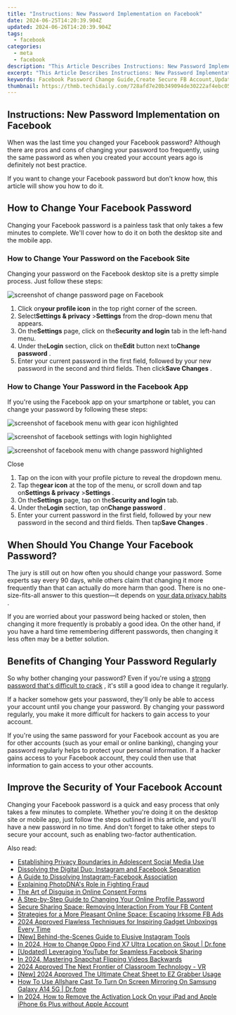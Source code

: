 ```yaml
---
title: "Instructions: New Password Implementation on Facebook"
date: 2024-06-25T14:20:39.904Z
updated: 2024-06-26T14:20:39.904Z
tags:
  - facebook
categories:
  - meta
  - facebook
description: "This Article Describes Instructions: New Password Implementation on Facebook"
excerpt: "This Article Describes Instructions: New Password Implementation on Facebook"
keywords: Facebook Password Change Guide,Create Secure FB Account,Update Facebook Login Info,New FB Security Setup Steps,Enhance FB Password Safety,Implementing Strong Passwords on FB,Best Practices for FB Password Renewal
thumbnail: https://thmb.techidaily.com/728afd7e20b349094de30222af4ebc05eabd7a8ee2169bafa3b138dd4f9cdab2.jpg
---
```


## Instructions: New Password Implementation on Facebook

 When was the last time you changed your Facebook password? Although there are pros and cons of changing your password too frequently, using the same password as when you created your account years ago is definitely not best practice.

 If you want to change your Facebook password but don’t know how, this article will show you how to do it.

## How to Change Your Facebook Password

 Changing your Facebook password is a painless task that only takes a few minutes to complete. We'll cover how to do it on both the desktop site and the mobile app.

### How to Change Your Password on the Facebook Site

 Changing your password on the Facebook desktop site is a pretty simple process. Just follow these steps:

![screenshot of change password page on Facebook](https://static1.makeuseofimages.com/wordpress/wp-content/uploads/2022/10/screenshot-of-change-password-page-on-Facebook.jpg)

1. Click on**your profile icon** in the top right corner of the screen.
2. Select**Settings & privacy** \>**Settings** from the drop-down menu that appears.
3. On the**Settings** page, click on the**Security and login** tab in the left-hand menu.
4. Under the**Login** section, click on the**Edit** button next to**Change password** .
5. Enter your current password in the first field, followed by your new password in the second and third fields. Then click**Save Changes** .

### How to Change Your Password in the Facebook App

 If you're using the Facebook app on your smartphone or tablet, you can change your password by following these steps:

![screenshot of facebook menu with gear icon highlighted](https://static1.makeuseofimages.com/wordpress/wp-content/uploads/2022/10/screenshot-of-facebook-menu-with-gear-icon-highlighted.jpg)

![screenshot of facebook settings with login highlighted](https://static1.makeuseofimages.com/wordpress/wp-content/uploads/2022/10/screenshot-of-facebook-settings-with-login-highlighted.jpg)

![screenshot of facebook menu with change password highlighted](https://static1.makeuseofimages.com/wordpress/wp-content/uploads/2022/10/screenshot-of-facebook-menu-with-change-password-highlighted.jpg)

Close

1. Tap on the icon with your profile picture to reveal the dropdown menu.
2. Tap the**gear icon** at the top of the menu, or scroll down and tap on**Settings & privacy** \>**Settings** .
3. On the**Settings** page, tap on the**Security and login** tab.
4. Under the**Login** section, tap on**Change password** .
5. Enter your current password in the first field, followed by your new password in the second and third fields. Then tap**Save Changes** .

## When Should You Change Your Facebook Password?

 The jury is still out on how often you should change your password. Some experts say every 90 days, while others claim that changing it more frequently than that can actually do more harm than good. There is no one-size-fits-all answer to this question—it depends on [your data privacy habits](https://www.makeuseof.com/online-safety-habits-data-privacy/) .

 If you are worried about your password being hacked or stolen, then changing it more frequently is probably a good idea. On the other hand, if you have a hard time remembering different passwords, then changing it less often may be a better solution.

## Benefits of Changing Your Password Regularly

 So why bother changing your password? Even if you're using a [strong password that's difficult to crack](https://www.makeuseof.com/tag/password-tools-create-strong-passphrases/) , it's still a good idea to change it regularly.

 If a hacker somehow gets your password, they'll only be able to access your account until you change your password. By changing your password regularly, you make it more difficult for hackers to gain access to your account.

 If you're using the same password for your Facebook account as you are for other accounts (such as your email or online banking), changing your password regularly helps to protect your personal information. If a hacker gains access to your Facebook account, they could then use that information to gain access to your other accounts.

## Improve the Security of Your Facebook Account

 Changing your Facebook password is a quick and easy process that only takes a few minutes to complete. Whether you're doing it on the desktop site or mobile app, just follow the steps outlined in this article, and you'll have a new password in no time. And don't forget to take other steps to secure your account, such as enabling two-factor authentication.


<ins class="adsbygoogle"
     style="display:block"
     data-ad-format="autorelaxed"
     data-ad-client="ca-pub-7571918770474297"
     data-ad-slot="1223367746"></ins>



<ins class="adsbygoogle"
     style="display:block"
     data-ad-client="ca-pub-7571918770474297"
     data-ad-slot="8358498916"
     data-ad-format="auto"
     data-full-width-responsive="true"></ins>

<span class="atpl-alsoreadstyle">Also read:</span>
<div><ul>
<li><a href="https://facebook.techidaily.com/establishing-privacy-boundaries-in-adolescent-social-media-use/"><u>Establishing Privacy Boundaries in Adolescent Social Media Use</u></a></li>
<li><a href="https://facebook.techidaily.com/dissolving-the-digital-duo-instagram-and-facebook-separation/"><u>Dissolving the Digital Duo: Instagram and Facebook Separation</u></a></li>
<li><a href="https://facebook.techidaily.com/a-guide-to-dissolving-instagram-facebook-association/"><u>A Guide to Dissolving Instagram-Facebook Association</u></a></li>
<li><a href="https://facebook.techidaily.com/explaining-photodnas-role-in-fighting-fraud/"><u>Explaining PhotoDNA's Role in Fighting Fraud</u></a></li>
<li><a href="https://facebook.techidaily.com/the-art-of-disguise-in-online-consent-forms/"><u>The Art of Disguise in Online Consent Forms</u></a></li>
<li><a href="https://facebook.techidaily.com/a-step-by-step-guide-to-changing-your-online-profile-password/"><u>A Step-by-Step Guide to Changing Your Online Profile Password</u></a></li>
<li><a href="https://facebook.techidaily.com/secure-sharing-space-removing-interaction-from-your-fb-content/"><u>Secure Sharing Space: Removing Interaction From Your FB Content</u></a></li>
<li><a href="https://facebook.techidaily.com/strategies-for-a-more-pleasant-online-space-escaping-irksome-fb-ads/"><u>Strategies for a More Pleasant Online Space: Escaping Irksome FB Ads</u></a></li>
<li><a href="https://youtube-stream.techidaily.com/2024-approved-flawless-techniques-for-inspiring-gadget-unboxings-every-time/"><u>2024 Approved  Flawless Techniques for Inspiring Gadget Unboxings Every Time</u></a></li>
<li><a href="https://instagram-video-files.techidaily.com/new-behind-the-scenes-guide-to-elusive-instagram-tools/"><u>[New] Behind-the-Scenes Guide to Elusive Instagram Tools</u></a></li>
<li><a href="https://location-social.techidaily.com/in-2024-how-to-change-oppo-find-x7-ultra-location-on-skout-drfone-by-drfone-virtual-android/"><u>In 2024, How to Change Oppo Find X7 Ultra Location on Skout | Dr.fone</u></a></li>
<li><a href="https://facebook-videos.techidaily.com/updated-leveraging-youtube-for-seamless-facebook-sharing/"><u>[Updated] Leveraging YouTube for Seamless Facebook Sharing</u></a></li>
<li><a href="https://snapchat-videos.techidaily.com/in-2024-mastering-snapchat-flipping-videos-backwards/"><u>In 2024, Mastering Snapchat  Flipping Videos Backwards</u></a></li>
<li><a href="https://some-guidance.techidaily.com/2024-approved-the-next-frontier-of-classroom-technology-vr/"><u>2024 Approved  The Next Frontier of Classroom Technology - VR</u></a></li>
<li><a href="https://desktop-recording.techidaily.com/new-2024-approved-the-ultimate-cheat-sheet-to-ez-grabber-usage/"><u>[New] 2024 Approved  The Ultimate Cheat Sheet to EZ Grabber Usage</u></a></li>
<li><a href="https://screen-mirror.techidaily.com/how-to-use-allshare-cast-to-turn-on-screen-mirroring-on-samsung-galaxy-a14-5g-drfone-by-drfone-android/"><u>How To Use Allshare Cast To Turn On Screen Mirroring On Samsung Galaxy A14 5G | Dr.fone</u></a></li>
<li><a href="https://activate-lock.techidaily.com/in-2024-how-to-remove-the-activation-lock-on-your-ipad-and-apple-iphone-6s-plus-without-apple-account-by-drfone-ios/"><u>In 2024, How to Remove the Activation Lock On your iPad and Apple iPhone 6s Plus without Apple Account</u></a></li>
</ul></div>
